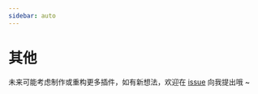 ```yaml
---
sidebar: auto
---
```


# 其他
未来可能考虑制作或重构更多插件，如有新想法，欢迎在 [issue](https://github.com/fz6m/iotqq-plugin/issues) 向我提出哦 ~